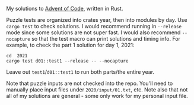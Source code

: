 My solutions to [Advent of Code](https://adventofcode.com/), written in Rust.

Puzzle tests are organized into crates year, then into modules by day. Use
`cargo test` to check solutions. I would recommend running in `--release` mode
since some solutions are not super fast. I would also recommend `--nocapture` so
that the test macro can print solutions and timing info. For example, to check
the part 1 solution for day 1, 2021:

```
cd  2021
cargo test d01::test1 --release -- --nocapture
```

Leave out `test1`/`d01::test1` to run both parts/the entire year.

Note that puzzle inputs are not checked into the repo. You'll need to manually
place input files under `2020/input/01.txt`, etc. Note also that not all of my
solutions are general - some only work for my personal input file.
